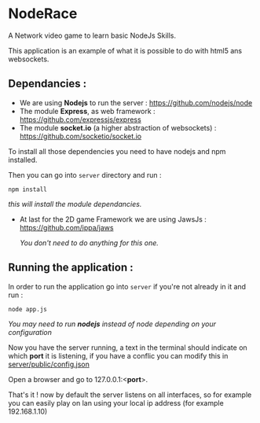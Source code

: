 # NodeRace
A Network video game to learn basic NodeJs Skills.

This application is an example of what it is possible to do with html5 ans websockets.

## Dependancies :

- We are using **Nodejs** to run the server : https://github.com/nodejs/node
- The module **Express**, as web framework : https://github.com/expressjs/express
- The module **socket.io** (a higher abstraction of websockets) : https://github.com/socketio/socket.io

To install all those dependencies you need to have nodejs and npm installed.

Then you can go into `server` directory and run :
```
npm install
```
*this will install the module dependancies.*

- At last for the 2D game Framework we are using JawsJs : https://github.com/ippa/jaws

  *You don't need to do anything for this one.*
  
## Running the application :

In order to run the application go into `server` if you're not already in it and run :
```
node app.js
```
*You may need to run __nodejs__ instead of node depending on your configuration*

Now you have the server running, a text in the terminal should indicate on which **port** it is listening, if you have a conflic you can modify this in [server/public/config.json](server/public/config.json) 

Open a browser and go to 127.0.0.1:<**port**>.

That's it ! now by default the server listens on all interfaces, so for example you can easily play on lan using your local ip address (for example 192.168.1.10)
